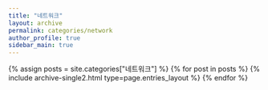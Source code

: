 ```yaml
---
title: "네트워크"
layout: archive
permalink: categories/network
author_profile: true
sidebar_main: true
---
```



{% assign posts = site.categories["네트워크"] %}
{% for post in posts %} {% include archive-single2.html type=page.entries_layout %} {% endfor %}    